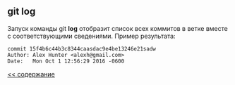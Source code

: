 ## git log

Запуск команды git **log** отобразит список всех коммитов в ветке вместе с соответствующими сведениями. Пример результата:

```
commit 15f4b6c44b3c8344caasdac9e4be13246e21sadw
Author: Alex Hunter <alexh@gmail.com>
Date:   Mon Oct 1 12:56:29 2016 -0600
```

[<< содержание](./readme.md)